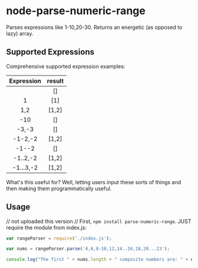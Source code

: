 node-parse-numeric-range
========================

Parses expressions like 1-10,20-30. Returns an energetic (as opposed to lazy) array.


## Supported Expressions
Comprehensive supported expression examples:

| Expression | result       |
|:----------:|:------------:|
|            |   []         |
|     1      |   [1]        |
|    1,2     |  [1,2]       |
|    -10     |   []         |
|   -3,-3    |   []         |
|   -1-2,-2  |  [1,2]       |
|  -1--2     |   []         |
|  -1..2,-2  |  [1,2]       |
|  -1...3,-2 |  [1,2]       |


What's this useful for? Well, letting users input these sorts of things and then
making them programmatically useful.


## Usage

// not uploaded this version // First, `npm install parse-numeric-range`.
JUST require the module from index.js:
```javascript
var rangeParser = require('./index.js');

var nums = rangeParser.parse('4,6,8-10,12,14..16,18,20...23');

console.log("The first " + nums.length + " composite numbers are: " + nums.join(', ')); 
```
